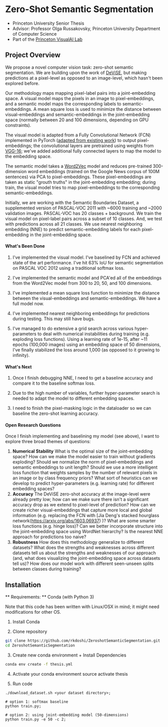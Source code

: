# Zero-Shot Semantic Segmentation

> 
- Princeton University Senior Thesis
- Advisor: Professor Olga Russakovsky, Princeton University Department of Computer Science
- Part of the [Princeton VisualAI Lab](http://visualai.princeton.edu/people.html) 

## Project Overview
We propose a novel computer vision task: zero-shot semantic segmentation. We are building upon the work of [DeViSE](https://static.googleusercontent.com/media/research.google.com/en//pubs/archive/41473.pdf), but making predictions at a pixel-level as opposed to an image-level, which hasn't been explored before.

Our methodology maps mapping pixel-label pairs into a joint-embedding space. A visual model maps the pixels in an image to pixel-embeddings, and a semantic model maps the corresponding labels to semantic-embeddings. A mean square loss is used to minimize the distance between visual-embeddings and semantic-embeddings in the joint-embedding space (normally between 20 and 100 dimensions, depending on GPU constraints).

The visual model is adapted from a Fully Convolutional Network (FCN) implemented in PyTorch ([adapted from existing work](https://github.com/wkentaro/pytorch-fcn)) to output pixel-embeddings; the convolutional layers are pretrained using weights from [VGG-16](https://arxiv.org/abs/1409.1556); we've added additional fully connected layers to map the model to the embedding space. 

The semantic model takes a [Word2Vec](https://radimrehurek.com/gensim/models/word2vec.html) model and reduces pre-trained 300-dimension word embeddings (trained on the Google News corpus of 100M sentences) via PCA to pixel-embeddings. These pixel-embeddings are taken as static "grouth truths" in the joint-embedding embedding; during train, the visual model tries to map pixel-embeddings to the corresponding semantic-embeddings.

Initially, we are working with the Semantic Boundaries Dataset, a supplemented version of PASCAL-VOC 2011 with ~6000 training and ~2000 validation images. PASCAL-VOC has 20 classes + background. We train the visual model on pixel-label pairs across a subset of 10 classes. And, we test with predictions across all 21 classes. We use nearest neighboring embedding (NNE) to predict semantic-embedding labels for each pixel-embedding in the joint-embedding space.

#### What's Been Done

1. I've implemented the visual model. I've baselined by FCN and achieved state of the art performance. I've hit 63% IoU for semantic segmentation on PASCAL VOC 2012 using a traditional softmax loss.

2. I've implemented the semantic model and PCA'ed all of the embeddings from the Word2Vec model from 300 to 20, 50, and 100 dimensions.

3. I've implemented a mean square loss function to minimize the distance between the visual-embeddings and semantic-embeddings. We have a full model now.

4. I've implemented nearest neighboring embeddings for predictions during testing. This may still have bugs.

4. I've managed to do extensive a grid search across various hyper-parameters to deal with numerical instabilities during training (e.g. exploding loss functions). Using a learning rate of 1e-15, after ~11 epochs (100,000 images) using an embedding space of 50 dimensions, I've finally stabilized the loss around 1,000 (as opposed to it growing to infinity). 

#### What's Next

1. Once I finish debugging NNE, I need to get a baseline accuracy and compare it to the baseline softmax loss.

2. Due to the high number of variables, further hyper-parameter search is needed to adapt the model to different embedding spaces.

3. I need to finish the pixel-masking logic in the dataloader so we can baseline the zero-shot learning accuracy.

#### Open Research Questions

Once I finish implementing and baselining my model (see above), I want to explore three broad themes of questions:

1. **Numerical Stability**
What is the optimal size of the joint-embedding space? How can we make the model easier to train without gradients exploding? Should we normalize the norm of pixel-embeddings and semantic embeddings to unit length? Should we use a more intelligent loss function that weights samples by the number of relevant pixels in an image or by class frequency priors? What sort of heuristics can we develop to predict hyper-parameters (e.g. learning rate) for different embedding spaces?
2. **Accuracy** The DeViSE zero-shot accuracy at the image-level were already pretty low; how can we make sure there isn't a significant accuracy drop as we extend to pixel-level of prediction? How can we create richer visual-embeddings that capture more local and global information (e.g. replacing the FCN with [Jia Deng's stacked hourglass network(https://arxiv.org/abs/1603.06937) )? What are some smarter loss functions (e.g. hinge loss)? Can we better incorporate structure into the joint-embedding space using  WordNet hierarchy? Is the nearest NNE approach for predictions too naive? 
3. **Robustness** How does this methodology generalize to different datasets? What does the strengths and weaknesses across different datasets tell us about the strengths and weaknesses of our approach (and, what does visualizing the joint-embedding space across datasets tell us)? How does our model work with different seen-unseen splits between classes during training?

## Installation

** Requirements: **  Conda (with Python 3)

Note that this code has been written with Linux/OSX in mind; it might need modifications for other OS.

1. Install Conda 

2. Clone repository
```bash
git clone https://github.com/rkdoshi/ZeroshotSemanticSegmentation.git
cd ZeroshotSemanticSegmentation
```

3. Create new conda environment + Install Dependencies
```bash
conda env create -f thesis.yml
```

4. Activate your conda environment
source activate thesis

5. Run code
```
./download_dataset.sh <your dataset directory>;

# option 1: softmax baseline
python train.py;

# option 2: using joint-embedding model (50-dimensions)
python train.py -e 50 -c 2;
```